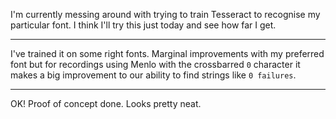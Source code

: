 I'm currently messing around with trying to train Tesseract to recognise my
particular font. I think I'll try this just today and see how far I get.

---

I've trained it on some right fonts. Marginal improvements with my preferred
font but for recordings using Menlo with the crossbarred `0` character it makes
a big improvement to our ability to find strings like `0 failures`.

---

OK! Proof of concept done. Looks pretty neat.
